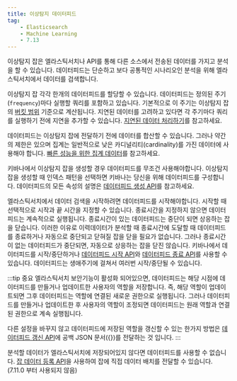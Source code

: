 ```yaml
---
title: 이상탐지 데이터피드
tag:
    - Elasticsearch
    - Machine Learning
    - 7.13
---
```


이상탐지 잡은 엘라스틱서치나 API를 통해 다른 소스에서 전송된 데이터를 가지고 분석을 할 수 있습니다.
데이터피드는 단순하고 보다 공통적인 시나리오인 분석을 위해 엘라스틱서치에서 데이터를 검색합니다.

이상탐지 잡 각각 한개의 데이터피드를 할당할 수 있습니다.
데이터피드는 정의된 주기(`frequency`)마다 실행할 쿼리를 포함하고 있습니다.
기본적으로 이 주기는 이상탐지 잡의 [버킷 범위](ml-buckets.md) 기준으로 계산됩니다.
지연된 데이터를 고려하고 있다면 각 주기마다 쿼리를 실행하기 전에 지연을 추가할 수 있습니다.
[지연된 데이터 처리하기](ml-delayed-data-detection.md)를 참고하세요.

데이터피드는 이상탐지 잡에 전달하기 전에 데이터를 합산할 수 있습니다.
그러나 약간의 제한은 있으며 집계는 일반적으로 낮은 카디널리티(cardinality)를 가진 데이터에 사용해야 합니다.
[빠른 성능을 위한 집계 데이터](ml-configuring-aggregation.md)를 참고하세요.

키바나에서 이상탐지 잡을 생성할 경우 데이터피드를 무조건 사용해야합니다.
이상탐지 잡을 생성할 때 인덱스 패턴을 선택하면 키바나는 당신을 위해 데이터피드를 구성합니다.
데이터피드의 모든 속성의 설명은 [데이터피드 생성 API](ml-put-datafeed.md)를 참고하세요.

엘라스틱서치에서 데이터 검색을 시작하려면 데이터피드를 시작해야합니다.
시작할 때 선택적으로 시작과 끝 시간을 지정할 수 있습니다.
종료시간을 지정하지 않으면 데이터피드는 계속적으로 실행됩니다.
종료시간이 있는 데이터피드는 중단이 되면 상응하는 잡을 닫습니다.
이러한 이유로 이력데이터가 분석할 때 종료시간에 도달할 때 데이터피드를 종료하거나 자동으로 중단되고 닫혀질 잡을 닫을 필요가 없습니다.
그러나 종료시간이 없는 데이터피드가 중단되면, 자동으로 상응하는 잡을 닫진 않습니다.
키바나에서 데이터피드를 시작/중단하거나 [데이터피드 시작 API](ml-start-datafeed.md)와 [데이터피드 종료 API](ml-stop-datafeed.md)를 사용할 수 있습니다.
데이터피드는 생애주기에 걸쳐서 여러번 시작/중단될 수 있습니다.

:::tip 중요
엘라스틱서치 보안기능이 활성화 되어있으면, 데이터피드는 해당 시점에 데이터피드를 만들거나 업데이트한 사용자의 역할을 저장합니다.
즉, 해당 역할이 업데이트되면 그후 데이터피드는 역할에 연결된 새로운 권한으로 실행됩니다.
그러나 데이터피드를 만들거나 업데이트한 후 사용자의 역할이 조정되면 데이터피드는 원래 역할과 연결된 권한으로 계속 실행됩니다.

다른 설정을 바꾸지 않고 데이터피드에 저장된 역할을 갱신할 수 있는 한가지 방법은 [데이터피드 갱신 API](ml-update-datafeed.md)에 공백 JSON 문서({})를 전달하는 것 입니다.
:::

분석할 데이터가 엘라스틱서치에 저장되어있지 않다면 데이터피드를 사용할 수 없습니다.
[잡 데이터 등록 API](ml-post-data.md)을 사용하여 잡에 직접 데이터 배치를 전달할 수 있습니다.
(7.11.0 부터 사용되지 않음)

<AdsenseB />